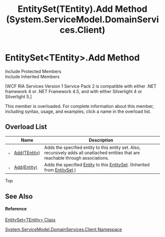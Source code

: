 ﻿---
title: EntitySet(TEntity).Add Method  (System.ServiceModel.DomainServices.Client)
TOCTitle: Add Method
ms:assetid: Overload:System.ServiceModel.DomainServices.Client.EntitySet`1.Add
ms:mtpsurl: https://msdn.microsoft.com/en-us/library/Ff422039(v=VS.91)
ms:contentKeyID: 28754515
ms.date: 01/27/2012
mtps_version: v=VS.91
f1_keywords:
- System.ServiceModel.DomainServices.Client.EntitySet`1.Add
dev_langs:
- CSharp
- JScript
- VB
- FSharp
---

# EntitySet\<TEntity\>.Add Method

Include Protected Members  
Include Inherited Members  

\[WCF RIA Services Version 1 Service Pack 2 is compatible with either .NET framework 4 or .NET Framework 4.5, and with either Silverlight 4 or Silverlight 5.\]

This member is overloaded. For complete information about this member, including syntax, usage, and examples, click a name in the overload list.

## Overload List

<table>
<thead>
<tr class="header">
<th> </th>
<th>Name</th>
<th>Description</th>
</tr>
</thead>
<tbody>
<tr class="odd">
<td><img src="images\Ff423329.pubmethod(en-us,VS.91).gif" title="Public method" alt="Public method" /></td>
<td><a href="ff422676(v=vs.91).md">Add(TEntity)</a></td>
<td>Adds the specified entity to this entity set. Also, recursively adds all unattached entities that are reachable through associations.</td>
</tr>
<tr class="even">
<td><img src="images\Ff423329.pubmethod(en-us,VS.91).gif" title="Public method" alt="Public method" /></td>
<td><a href="ff422725(v=vs.91).md">Add(Entity)</a></td>
<td>Adds the specified <a href="ff422907(v=vs.91).md">Entity</a> to this <a href="ff423164(v=vs.91).md">EntitySet</a>. (Inherited from <a href="ff423164(v=vs.91).md">EntitySet</a>.)</td>
</tr>
</tbody>
</table>

Top

## See Also

#### Reference

[EntitySet\<TEntity\> Class](ff422464\(v=vs.91\).md)

[System.ServiceModel.DomainServices.Client Namespace](ff422479\(v=vs.91\).md)

